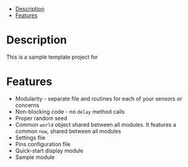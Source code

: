 - [Description](#description)
- [Features](#features)

# Description
This is a sample template project for

# Features
- Modularity - separate file and routines for each of your sensors or concerns
- Non-blocking code - no `delay` method calls
- Proper random seed
- Common `world` object shared between all modules. It features a common `now`, shared between all modules
- Settings file
- Pins configuration file
- Quick-start display module
- Sample module